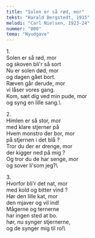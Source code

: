 ```yaml
---
title: "Solen er så rød, mor"
tekst: "Harald Bergstedt, 1915"
melodi: "Carl Nielsen, 1923-24"
nummer: "000"
tema: "Nyudgave"
---
```

1\.\
Solen er så rød, mor\
og skoven bli'r så sort\
Nu er solen død, mor\
og dagen gået bort.\
Ræven går derude, mor\
vi låser vores gang.\
Kom, sæt dig ved min pude, mor\
og syng en lille sang.\

2\.\
Himlen er så stor, mor\
med klare stjerner på\
Hvem monstro der bor, mor\
på stjernen i det blå ?\
Tror du der er drenge, mor\
der kigger ned på mig ?\
Og tror du de har senge, mor\
og sover li'som jeg?\

3\.\
Hvorfor bli'r det nat, mor\
med kold og bitter vind ?\
Hør den lille kat, mor\
den mjaver og vil ind!\
Mågerne og ternerne\
har ingen sted at bo.\
hør, nu synger stjernerne,\
og de synger mig til ro!\
